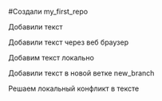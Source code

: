 ﻿#Создали my_first_repo

Добавили текст 

Добавили текст через веб браузер 

Добавим текст локально

Добавили текст в новой ветке new_branch

Решаем локальный конфликт в тексте 